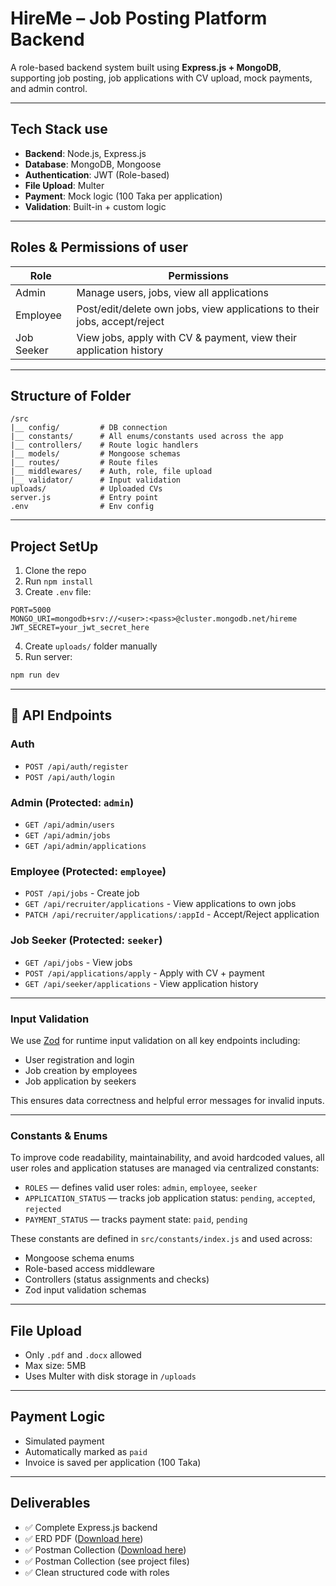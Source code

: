 # HireMe – Job Posting Platform Backend

A role-based backend system built using **Express.js + MongoDB**, supporting job posting, job applications with CV upload, mock payments, and admin control.

---

##  Tech Stack use

* **Backend**: Node.js, Express.js
* **Database**: MongoDB, Mongoose
* **Authentication**: JWT (Role-based)
* **File Upload**: Multer
* **Payment**: Mock logic (100 Taka per application)
* **Validation**: Built-in + custom logic

---

## Roles & Permissions of user

| Role       | Permissions                                                               |
| ---------- | ------------------------------------------------------------------------- |
| Admin      | Manage users, jobs, view all applications                                 |
| Employee   | Post/edit/delete own jobs, view applications to their jobs, accept/reject |
| Job Seeker | View jobs, apply with CV & payment, view their application history        |

---

##  Structure of Folder

```
/src
|__ config/         # DB connection
|__ constants/      # All enums/constants used across the app
|__ controllers/    # Route logic handlers
|__ models/         # Mongoose schemas
|__ routes/         # Route files
|__ middlewares/    # Auth, role, file upload
|__ validator/      # Input validation
uploads/            # Uploaded CVs
server.js           # Entry point
.env                # Env config
```

---

##  Project SetUp

1. Clone the repo
2. Run `npm install`
3. Create `.env` file:

```env
PORT=5000
MONGO_URI=mongodb+srv://<user>:<pass>@cluster.mongodb.net/hireme
JWT_SECRET=your_jwt_secret_here
```

4. Create `uploads/` folder manually
5. Run server:

```bash
npm run dev
```

---

## 🔗 API Endpoints

###  Auth

* `POST /api/auth/register`
* `POST /api/auth/login`

###  Admin (Protected: `admin`)

* `GET /api/admin/users`
* `GET /api/admin/jobs`
* `GET /api/admin/applications`

### Employee (Protected: `employee`)

* `POST /api/jobs` - Create job
* `GET /api/recruiter/applications` - View applications to own jobs
* `PATCH /api/recruiter/applications/:appId` - Accept/Reject application

### Job Seeker (Protected: `seeker`)

* `GET /api/jobs` - View jobs
* `POST /api/applications/apply` - Apply with CV + payment
* `GET /api/seeker/applications` - View application history

---

### Input Validation

We use [Zod](https://github.com/colinhacks/zod) for runtime input validation on all key endpoints including:

- User registration and login  
- Job creation by employees  
- Job application by seekers

This ensures data correctness and helpful error messages for invalid inputs.

---

### Constants & Enums

To improve code readability, maintainability, and avoid hardcoded values, all user roles and application statuses are managed via centralized constants:

- `ROLES` — defines valid user roles: `admin`, `employee`, `seeker`
- `APPLICATION_STATUS` — tracks job application status: `pending`, `accepted`, `rejected`
- `PAYMENT_STATUS` — tracks payment state: `paid`, `pending`

These constants are defined in `src/constants/index.js` and used across:
- Mongoose schema enums
- Role-based access middleware
- Controllers (status assignments and checks)
- Zod input validation schemas

---

## File Upload

* Only `.pdf` and `.docx` allowed
* Max size: 5MB
* Uses Multer with disk storage in `/uploads`

---

## Payment Logic

* Simulated payment
* Automatically marked as `paid`
* Invoice is saved per application (100 Taka)

---

## Deliverables

* ✅ Complete Express.js backend
* ✅ ERD PDF ([Download here](./HireMe_ERD.pdf))
* ✅ Postman Collection ([Download here](./HireMe_API_Postman_Collection.json))
* ✅ Postman Collection (see project files)
* ✅ Clean structured code with roles

